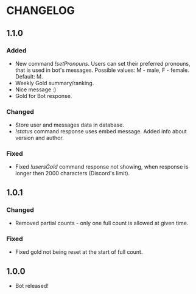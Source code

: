 # CHANGELOG
## 1.1.0
### Added
- New command *!setPronouns*. Users can set their preferred pronouns, that is used in bot's messages. Possible values: M - male, F - female. Default: M.
- Weekly Gold summary/ranking.
- Nice message :)
- Gold for Bot response.
### Changed
- Store user and messages data in database.
- *!status* command response uses embed message. Added info about version and author.
### Fixed
- Fixed *!usersGold* command response not showing, when response is longer then 2000 characters (Discord's limit).
## 1.0.1
### Changed
-  Removed partial counts - only one full count is allowed at given time.
### Fixed
-  Fixed gold not being reset at the start of full count.
## 1.0.0
- Bot released!